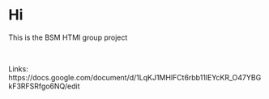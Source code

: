 <h1>Hi</h1>
<p>This is the BSM HTMl group project</p>
<br>
<p>Links: https://docs.google.com/document/d/1LqKJ1MHlFCt6rbb11lEYcKR_O47YBGkF3RFSRfgo6NQ/edit</p>
